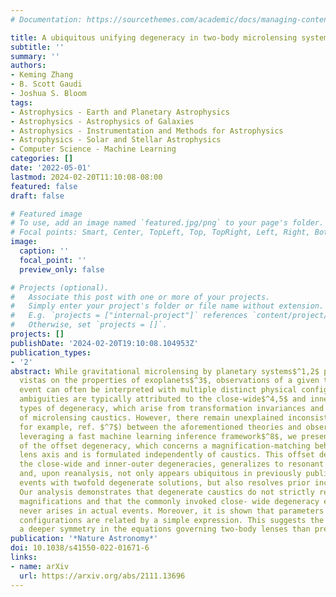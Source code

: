 ```yaml
---
# Documentation: https://sourcethemes.com/academic/docs/managing-content/

title: A ubiquitous unifying degeneracy in two-body microlensing systems
subtitle: ''
summary: ''
authors:
- Keming Zhang
- B. Scott Gaudi
- Joshua S. Bloom
tags:
- Astrophysics - Earth and Planetary Astrophysics
- Astrophysics - Astrophysics of Galaxies
- Astrophysics - Instrumentation and Methods for Astrophysics
- Astrophysics - Solar and Stellar Astrophysics
- Computer Science - Machine Learning
categories: []
date: '2022-05-01'
lastmod: 2024-02-20T11:10:08-08:00
featured: false
draft: false

# Featured image
# To use, add an image named `featured.jpg/png` to your page's folder.
# Focal points: Smart, Center, TopLeft, Top, TopRight, Left, Right, BottomLeft, Bottom, BottomRight.
image:
  caption: ''
  focal_point: ''
  preview_only: false

# Projects (optional).
#   Associate this post with one or more of your projects.
#   Simply enter your project's folder or file name without extension.
#   E.g. `projects = ["internal-project"]` references `content/project/deep-learning/index.md`.
#   Otherwise, set `projects = []`.
projects: []
publishDate: '2024-02-20T19:10:08.104953Z'
publication_types:
- '2'
abstract: While gravitational microlensing by planetary systems$^1,2$ provides unique
  vistas on the properties of exoplanets$^3$, observations of a given two-body microlensing
  event can often be interpreted with multiple distinct physical configurations. Such
  ambiguities are typically attributed to the close-wide$^4,5$ and inner-outer$^6$
  types of degeneracy, which arise from transformation invariances and symmetries
  of microlensing caustics. However, there remain unexplained inconsistencies (see,
  for example, ref. $^7$) between the aforementioned theories and observations. Here,
  leveraging a fast machine learning inference framework$^8$, we present the discovery
  of the offset degeneracy, which concerns a magnification-matching behaviour on the
  lens axis and is formulated independently of caustics. This offset degeneracy unifies
  the close-wide and inner-outer degeneracies, generalizes to resonant topologies
  and, upon reanalysis, not only appears ubiquitous in previously published planetary
  events with twofold degenerate solutions, but also resolves prior inconsistencies.
  Our analysis demonstrates that degenerate caustics do not strictly result in degenerate
  magnifications and that the commonly invoked close- wide degeneracy essentially
  never arises in actual events. Moreover, it is shown that parameters in offset-degenerate
  configurations are related by a simple expression. This suggests the existence of
  a deeper symmetry in the equations governing two-body lenses than previously recognized.
publication: '*Nature Astronomy*'
doi: 10.1038/s41550-022-01671-6
links:
- name: arXiv
  url: https://arxiv.org/abs/2111.13696
---
```

